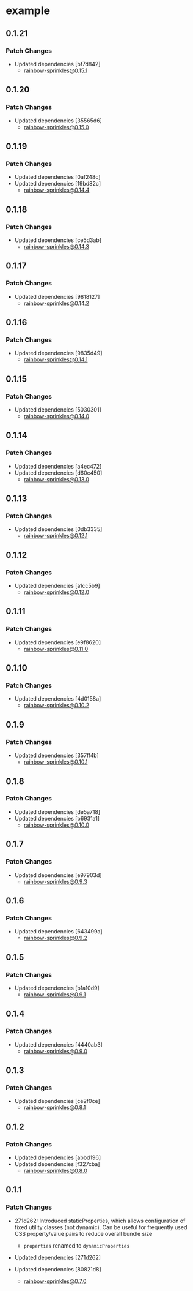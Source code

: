 # example

## 0.1.21

### Patch Changes

- Updated dependencies [bf7d842]
  - rainbow-sprinkles@0.15.1

## 0.1.20

### Patch Changes

- Updated dependencies [35565d6]
  - rainbow-sprinkles@0.15.0

## 0.1.19

### Patch Changes

- Updated dependencies [0af248c]
- Updated dependencies [19bd82c]
  - rainbow-sprinkles@0.14.4

## 0.1.18

### Patch Changes

- Updated dependencies [ce5d3ab]
  - rainbow-sprinkles@0.14.3

## 0.1.17

### Patch Changes

- Updated dependencies [9818127]
  - rainbow-sprinkles@0.14.2

## 0.1.16

### Patch Changes

- Updated dependencies [9835d49]
  - rainbow-sprinkles@0.14.1

## 0.1.15

### Patch Changes

- Updated dependencies [5030301]
  - rainbow-sprinkles@0.14.0

## 0.1.14

### Patch Changes

- Updated dependencies [a4ec472]
- Updated dependencies [d60c450]
  - rainbow-sprinkles@0.13.0

## 0.1.13

### Patch Changes

- Updated dependencies [0db3335]
  - rainbow-sprinkles@0.12.1

## 0.1.12

### Patch Changes

- Updated dependencies [a1cc5b9]
  - rainbow-sprinkles@0.12.0

## 0.1.11

### Patch Changes

- Updated dependencies [e9f8620]
  - rainbow-sprinkles@0.11.0

## 0.1.10

### Patch Changes

- Updated dependencies [4d0158a]
  - rainbow-sprinkles@0.10.2

## 0.1.9

### Patch Changes

- Updated dependencies [357ff4b]
  - rainbow-sprinkles@0.10.1

## 0.1.8

### Patch Changes

- Updated dependencies [de5a718]
- Updated dependencies [b6931a1]
  - rainbow-sprinkles@0.10.0

## 0.1.7

### Patch Changes

- Updated dependencies [e97903d]
  - rainbow-sprinkles@0.9.3

## 0.1.6

### Patch Changes

- Updated dependencies [643499a]
  - rainbow-sprinkles@0.9.2

## 0.1.5

### Patch Changes

- Updated dependencies [b1a10d9]
  - rainbow-sprinkles@0.9.1

## 0.1.4

### Patch Changes

- Updated dependencies [4440ab3]
  - rainbow-sprinkles@0.9.0

## 0.1.3

### Patch Changes

- Updated dependencies [ce2f0ce]
  - rainbow-sprinkles@0.8.1

## 0.1.2

### Patch Changes

- Updated dependencies [abbd196]
- Updated dependencies [f327cba]
  - rainbow-sprinkles@0.8.0

## 0.1.1

### Patch Changes

- 271d262: Introduced staticProperties, which allows configuration of fixed utility classes (not dynamic). Can be useful for frequently used CSS property/value pairs to reduce overall bundle size

  - `properties` renamed to `dynamicProperties`

- Updated dependencies [271d262]
- Updated dependencies [80821d8]
  - rainbow-sprinkles@0.7.0
